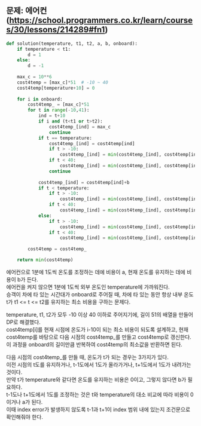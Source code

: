 ## 문제: 에어컨 (https://school.programmers.co.kr/learn/courses/30/lessons/214289#fn1)
```python
def solution(temperature, t1, t2, a, b, onboard):
    if temperature < t1:
        d = 1
    else:
        d = -1
        
    max_c = 10**6
    cost4temp = [max_c]*51  # -10 ~ 40
    cost4temp[temperature+10] = 0
    
    for i in onboard:
        cost4temp_ = [max_c]*51
        for t in range(-10,41):
            ind = t+10
            if i and (t<t1 or t>t2):
                cost4temp_[ind] = max_c
                continue
            if t == temperature:
                cost4temp_[ind] = cost4temp[ind]
                if t > -10:
                    cost4temp_[ind] = min(cost4temp_[ind], cost4temp[ind-1])
                if t < 40:
                    cost4temp_[ind] = min(cost4temp_[ind], cost4temp[ind+1])
                continue
            
            cost4temp_[ind] = cost4temp[ind]+b
            if t < temperature:
                if t > -10:
                    cost4temp_[ind] = min(cost4temp_[ind], cost4temp[ind-1])
                if t < 40:
                    cost4temp_[ind] = min(cost4temp_[ind], cost4temp[ind+1]+a)
            else:
                if t > -10:
                    cost4temp_[ind] = min(cost4temp_[ind], cost4temp[ind-1]+a)
                if t < 40:
                    cost4temp_[ind] = min(cost4temp_[ind], cost4temp[ind+1])
        
        cost4temp = cost4temp_

    return min(cost4temp)
```
에어컨으로 1분에 1도씩 온도를 조정하는 데에 비용이 a, 현재 온도를 유지하는 데에 비용이 b가 든다.  
에어컨을 켜지 않으면 1분에 1도씩 외부 온도인 temperature에 가까워진다.  
승객이 차에 타 있는 시간대가 onboard로 주어질 때, 차에 타 있는 동안 항상 내부 온도 t가 t1 <= t <= t2를 유지하는 최소 비용을 구하는 문제다.  

temperature, t1, t2가 모두 -10 이상 40 이하로 주어지기에, 길이 51의 배열을 만들어 DP로 해결했다.  
cost4temp[i]를 현재 시점에 온도가 i-10이 되는 최소 비용이 되도록 설계하고, 현재 cost4temp를 바탕으로 다음 시점의 cost4temp_를 만들고 cost4temp로 갱신한다.  
이 과정을 onboard의 길이만큼 반복하여 cost4temp의 최소값을 반환하면 된다.  

다음 시점의 cost4temp_를 만들 때, 온도가 t가 되는 경우는 3가지가 있다.  
이전 시점의 t도를 유지하거나, t-1도에서 1도가 올라가거나, t+1도에서 1도가 내려가는 것이다.  
만약 t가 temperature와 같다면 온도를 유지하는 비용은 0이고, 그렇지 않다면 b가 필요하다.  
t-1도나 t+1도에서 1도를 조정하는 것은 t와 temperature의 대소 비교에 따라 비용이 0이거나 a가 된다.  
이때 index error가 발생하지 않도록 t-1과 t+1이 index 범위 내에 있는지 조건문으로 확인해줘야 한다.  
